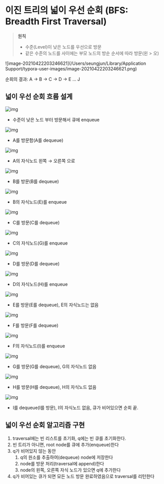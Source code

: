 # 이진 트리의 넓이 우선 순회 (BFS: Breadth First Traversal)

> **원칙**
>
> - 수준(Level)이 낮은 노드를 우선으로 방문
> - 같은 수준의 노드를 사이에는 부모 노드의 방순 순서에 따라 방문(왼 > 오)

![image-20210422203246621](/Users/seungjun/Library/Application Support/typora-user-images/image-20210422203246621.png)

순회의 결과: A -> B -> C -> D -> E ... J



## 넓이 우선 순회 흐름 설계

![img](https://media.vlpt.us/images/inyong_pang/post/1ad37038-79f7-4820-a0d5-4ba4b3329760/image.png)

- 수준이 낮은 노드 부터 방문해서 큐에 enqueue

![img](https://media.vlpt.us/images/inyong_pang/post/316b58e3-fe09-4844-94d3-cccb73a3f325/image.png)

- A를 방문함(A를 dequeue)

![img](https://media.vlpt.us/images/inyong_pang/post/15e8acca-bc4f-4b91-9191-ccf1afa764e9/image.png)

- A의 자식노드 왼쪽 → 오른쪽 으로

![img](https://media.vlpt.us/images/inyong_pang/post/9d4d74c5-88f6-4e5c-a4c6-51d5c1cee283/image.png)

- B를 방문(B를 dequeue)

![img](https://media.vlpt.us/images/inyong_pang/post/0639a7bb-1e2d-4849-acb8-4d4086966ae4/image.png)

- B의 자식노드(E)를 enqueue

![img](https://media.vlpt.us/images/inyong_pang/post/7d79fa8f-6362-4623-a0cf-3e9ae8561ab3/image.png)

- C를 방문(C를 dequeue)

![img](https://media.vlpt.us/images/inyong_pang/post/cf59013e-b368-411f-bc2f-698975082117/image.png)

- C의 자식노드(G)를 enqueue

![img](https://media.vlpt.us/images/inyong_pang/post/2cc573b8-a233-44e1-87b9-562a461c56fe/image.png)

- D를 방문(D를 dequeue)

![img](https://media.vlpt.us/images/inyong_pang/post/8fb81295-3c3e-45bc-b157-5676c8c03036/image.png)

- D의 자식노드(H)를 enqueue

![img](https://media.vlpt.us/images/inyong_pang/post/a011054a-0ca0-442f-8eaf-5d44aab84702/image.png)

- E를 방문(E를 dequeue), E의 자식노드는 없음

![img](https://media.vlpt.us/images/inyong_pang/post/46a180f3-d08d-4352-9562-6d07871e9731/image.png)

- F를 방문(F를 dequeue)

![img](https://media.vlpt.us/images/inyong_pang/post/528db0a3-4420-489e-8688-bdb6f4af9e13/image.png)

- F의 자식노드(I)를 enqueue

![img](https://media.vlpt.us/images/inyong_pang/post/9c69b76b-34c4-490e-94ac-e1fcb61092e0/image.png)

- G를 방문(G를 dequeue), G의 자식노드 없음

![img](https://media.vlpt.us/images/inyong_pang/post/1caf32da-0f2a-4749-a0f4-3eafd47262c6/image.png)

- H를 방문(H를 dequeue), H의 자식노드 없음

![img](https://media.vlpt.us/images/inyong_pang/post/25ad47c9-ab74-44b3-81c4-8214a3d02f88/image.png)

- I를 dequeue(I를 방문), I의 자식노드 없음, 큐가 비어있으면 순회 끝.



## 넓이 우선 순회 알고리즘 구현

1. traversal에는 빈 리스트를 초기화, q에는 빈 큐를 초기화한다.
2. 빈 트리가 아니면, root node를 큐에 추가(enqueue)한다
3. q가 비어있지 않는 동안 
   1. q의 원소를 추출하여(dequeue) node에 저장한다
   2. node를 방문 처리(traversal에 append)한다
   3. node의 왼쪽, 오른쪽 자식 노드가 있으면 q에 추가한다
4. q가 비어있는 큐가 되면 모든 노드 방문 완료하였음으로 traversal를 리턴한다